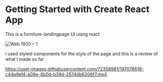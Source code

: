 # Getting Started with Create React App

This is a furniture-landingpage UI uisng react  

![Web 1920 – 1](https://user-images.githubusercontent.com/72358981/197075713-f5183677-70b2-4c82-a530-8cb62d91c037.png)

I used styled-components for the style of the page and this is  a review of what I made so far  



https://user-images.githubusercontent.com/72358981/197078616-c44a9ef4-a09e-4b0d-b39d-2574db6206f7.mp4


